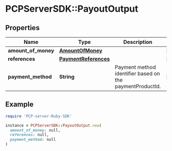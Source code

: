 # PCPServerSDK::PayoutOutput

## Properties

| Name | Type | Description | Notes |
| ---- | ---- | ----------- | ----- |
| **amount_of_money** | [**AmountOfMoney**](AmountOfMoney.md) |  | [optional] |
| **references** | [**PaymentReferences**](PaymentReferences.md) |  | [optional] |
| **payment_method** | **String** | Payment method identifier based on the paymentProductId. | [optional] |

## Example

```ruby
require 'PCP-server-Ruby-SDK'

instance = PCPServerSDK::PayoutOutput.new(
  amount_of_money: null,
  references: null,
  payment_method: null
)
```


